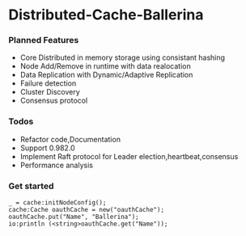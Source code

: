 # Distributed-Cache-Ballerina

### Planned Features

- Core Distributed in memory storage using consistant hashing
- Node Add/Remove in runtime with data realocation
- Data Replication with Dynamic/Adaptive Replication
- Failure detection
- Cluster Discovery
- Consensus protocol


### Todos

- Refactor code,Documentation
- Support 0.982.0
- Implement Raft protocol for Leader election,heartbeat,consensus
- Performance analysis


### Get started

	_ = cache:initNodeConfig();
    cache:Cache oauthCache = new("oauthCache");
    oauthCache.put("Name", "Ballerina");
    io:println (<string>oauthCache.get("Name"));
